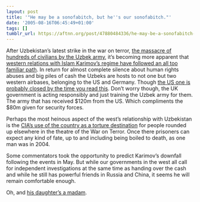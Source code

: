 ```yaml
---
layout: post
title: '"He may be a sonofabitch, but he''s our sonofabitch."'
date: '2005-08-16T06:45:49+01:00'
tags: []
tumblr_url: https://aftnn.org/post/47880484336/he-may-be-a-sonofabitch-but-hes-our-sonofabitch
---
```

<p>After Uzbekistan&rsquo;s latest strike in the war on terror, <a href="http://www.guardian.co.uk/international/story/0,,1485270,00.html">the massacre of hundreds of civilians by the Uzbek army</a>, it&rsquo;s becoming more apparent that <a href="http://www.guardian.co.uk/comment/story/0,,1541384,00.html">western relations with Islam Karimov&rsquo;s regime have followed an all too familiar path</a>. In return for almost complete silence about human rights abuses and big piles of cash the Uzbeks are hosts to not one but two western airbases, belonging to the US and Germany. Though <a href="http://www.guardian.co.uk/international/story/0,,1540036,00.html">the US one is probably closed by the time you read this</a>. Don&rsquo;t worry though, the UK government is acting responsibly and just training the Uzbek army for them. The army that has received $120m from the US. Which compliments the $80m given for security forces.</p>
<p>Perhaps the most heinous aspect of the west&rsquo;s relationship with Uzbekistan is the <a href="http://observer.guardian.co.uk/international/story/0,,1484251,00.html">CIA&rsquo;s use of the country as a torture destination</a> for people rounded up elsewhere in the theatre of the War on Terror. Once there prisoners can expect any kind of fate, up to and including being boiled to death, as one man was in 2004.</p>
<p>Some commentators took the opportunity to predict Karimov&rsquo;s downfall following the events in May. But while our governments in the west all call for independent investigations at the same time as handing over the cash and while he still has powerful friends in Russia and China, it seems he will remain comfortable enough.</p>
<p>Oh, and <a href="http://www.despardes.com/newsmakers/GULNARA-NOV30.htm">his daughter&rsquo;s a madam</a>.</p>
